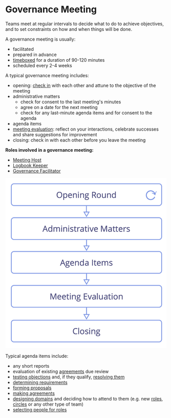 # Governance Meeting

<summary>
Teams meet at regular intervals to decide what to do to achieve objectives, and to set constraints on how and when things will be done.
</summary>

A governance meeting is usually:

-   facilitated
-   prepared in advance
-   [timeboxed](section:timebox-activities) for a duration of 90-120 minutes
-   scheduled every 2-4 weeks

A typical governance meeting includes:

-   opening: [check in](section:check-in) with each other and attune to the objective of the meeting
-   administrative matters
    -   check for consent to the last meeting's minutes
    -   agree on a date for the next meeting
    -   check for any last-minute agenda items and for consent to the agenda
-   agenda items
-   [meeting evaluation](section:evaluate-meetings): reflect on your interactions, celebrate successes and share suggestions for improvement
-   closing: check in with each other before you leave the meeting

**Roles involved in a governance meeting:**

-   [Meeting Host](section:meeting-host)
-   [Logbook Keeper](section:logbook-keeper)
-   [Governance Facilitator](section:governance-facilitator)


![Phases of a governance meeting](img/meetings/governance-meeting.png)

Typical agenda items include:

-   any short reports
-   evaluation of existing [agreements](glossary:governance-agreement) due review
-   [testing objections](section:test-arguments-qualify-as-objections) and, if they qualify, [resolving them](section:resolve-objections)
-   [determining requirements](section:determine-requirements)
-   [forming proposals](section:co-create-proposals)
-   [making agreements](section:consent-decision-making)
-   [designing domains](section:clarify-and-develop-domains) and deciding how to attend to them (e.g. new [roles](section:role), [circles](section:circle) or any other type of team)
-   [selecting people for roles](section:role-selection)


